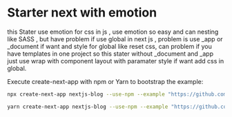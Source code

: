 # Starter next with emotion
this Stater use emotion for css in js , use emotion so easy and can nesting like SASS , but have problem if use global in next js , problem is use _app or _document if want and style for global like reset css, can problem if you have templates in one project so this stater without _document and _app just use wrap with component layout with paramater style if want add css in global.  


Execute create-next-app with npm or Yarn to bootstrap the example:

```bash
npx create-next-app nextjs-blog --use-npm --example "https://github.com/nndwn/nextjs-example/tree/main/nextjs-starter-emotion"
```
```bash
yarn create-next-app nextjs-blog --use-npm --example "https://github.com/nndwn/nextjs-example/tree/main/nextjs-starter-emotion"
```
